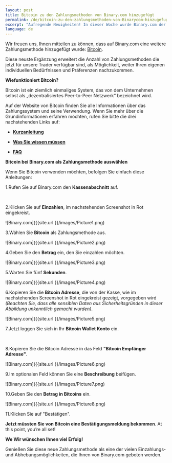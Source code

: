 ```yaml
---
layout: post
title: Bitcoin zu den Zahlungsmethoden von Binary.com hinzugefügt
permalink: /de/bitcoin-zu-den-zahlungsmethoden-von-Binarycom-hinzugefugt/
excerpt: "Aufregende Neuigkeiten! In dieser Woche wurde Binary.com der erste Preis in der Kategorie Finanzwettenanbieter in der prestigeträchtigen 2015 EGR Operator Awards Ceremony die in London stattfand, verliehen."
language: de  
---
```



Wir freuen uns, Ihnen mitteilen zu können, dass auf Binary.com eine weitere Zahlungsmethode hinzugefügt wurde: [Bitcoin](https://bitcoin.org/en/).

Diese neuste Ergänzung erweitert die Anzahl von  Zahlungsmethoden die jetzt für unsere Trader verfügbar sind, als Möglichkeit, weiter Ihren eigenen individuellen Bedürfnissen und Präferenzen nachzukommen.


**Wiefunktioniert Bitcoin?**

Bitcoin ist ein ziemlich einmaliges System, das von dem Unternehmen selbst als „dezentralisiertes Peer-to-Peer Netzwerk“ bezeichnet wird.

Auf der Website von Bitcoin finden Sie alle Informationen über das Zahlungssystem und seine Verwendung. Wenn Sie mehr über die Grundinformationen erfahren möchten, rufen Sie bitte die drei nachstehenden Links auf:


+ [**Kurzanleitung**](https://bitcoin.org/en/getting-started)

+ [**Was Sie wissen müssen**](https://bitcoin.org/en/you-need-to-know)

+ [**FAQ**](https://bitcoin.org/en/faq)


**Bitcoin bei Binary.com als Zahlungsmethode auswählen**

Wenn Sie Bitcoin verwenden möchten, befolgen Sie einfach diese Anleitungen:

1.Rufen Sie auf Binary.com den **Kassenabschnitt** auf.

<br>

2.Klicken Sie auf **Einzahlen**, im nachstehenden Screenshot in Rot eingekreist.

![Binary.com]({{site.url }}/images/Picture1.png)

3.Wählen Sie **Bitcoin** als Zahlungsmethode aus.

![Binary.com]({{site.url }}/images/Picture2.png)

4.Geben Sie den **Betrag** ein, den Sie einzahlen möchten.

![Binary.com]({{site.url }}/images/Picture3.png)

5.Warten Sie fünf **Sekunden**.

![Binary.com]({{site.url }}/images/Picture4.png)

6.Kopieren Sie die **Bitcoin Adresse**, die von der Kasse, wie im nachstehenden Screenshot in Rot eingekreist gezeigt, vorgegeben wird *(Beachten Sie, dass alle sensiblen Daten aus Sicherheitsgründen in dieser Abbildung unkenntlich gemacht wurden)*.


![Binary.com]({{site.url }}/images/Picture5.png)

7.Jetzt loggen Sie sich in Ihr **Bitcoin Wallet Konto** ein.

<br>

8.Kopieren Sie die Bitcoin Adresse in das Feld **"Bitcoin Empfänger Adresse"**.


![Binary.com]({{site.url }}/images/Picture6.png)

9.Im optionalen Feld können Sie eine **Beschreibung** beifügen.

![Binary.com]({{site.url }}/images/Picture7.png)

10.Geben Sie den **Betrag in Bitcoins** ein.

![Binary.com]({{site.url }}/images/Picture8.png)

11.Klicken Sie auf "Bestätigen".

**Jetzt müssten Sie von Bitcoin eine Bestätigungsmeldung bekommen**.  At this point, you’re all set!

**We Wir wünschen Ihnen viel Erfolg!**

Genießen Sie diese neue Zahlungsmethode als eine der vielen Einzahlungs- und Abhebungsmöglichkeiten, die Ihnen von Binary.com geboten werden.
